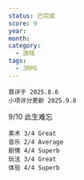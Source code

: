 ```yaml
---
status: 已完成
score: 9
year:
month:
category:
  - 游戏
tags:
  - JRPG
---
```

	首评于 2025.8.6
	小项评分更新 2025.9.8

9/10 此生难忘

```
美术 3/4 Great
音乐 2/4 Average
剧情 4/4 Superb
玩法 3/4 Great
体验 4/4 Superb
```

